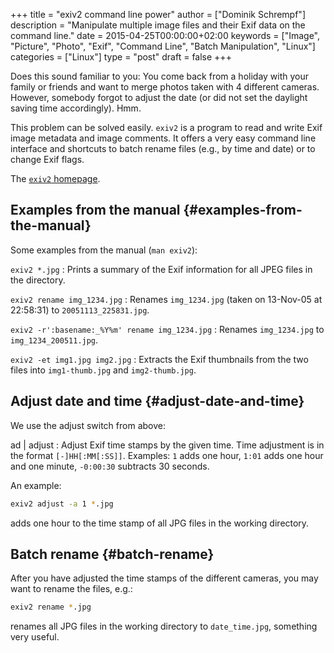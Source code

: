 +++
title = "exiv2 command line power"
author = ["Dominik Schrempf"]
description = "Manipulate multiple image files and their Exif data on the command line."
date = 2015-04-25T00:00:00+02:00
keywords = ["Image", "Picture", "Photo", "Exif", "Command Line", "Batch Manipulation", "Linux"]
categories = ["Linux"]
type = "post"
draft = false
+++

Does this sound familiar to you: You come back from a holiday with your family
or friends and want to merge photos taken with 4 different cameras. However,
somebody forgot to adjust the date (or did not set the daylight saving time
accordingly). Hmm.

This problem can be solved easily.  `exiv2` is a program to read and
write Exif image metadata and image comments.  It offers a very easy
command line interface and shortcuts to batch rename files (e.g., by
time and date) or to change Exif flags.

The [`exiv2` homepage](http://www.exiv2.org/).


## Examples from the manual {#examples-from-the-manual}

Some examples from the manual (`man exiv2`):

`exiv2 *.jpg`
: Prints a summary of the Exif information for all
    JPEG files in the directory.

`exiv2 rename img_1234.jpg`
: Renames `img_1234.jpg` (taken on
    13-Nov-05 at 22:58:31) to `20051113_225831.jpg`.

`exiv2 -r':basename:_%Y%m' rename img_1234.jpg`
: Renames
    `img_1234.jpg` to `img_1234_200511.jpg`.

`exiv2 -et img1.jpg img2.jpg`
: Extracts the Exif thumbnails from
    the two files into `img1-thumb.jpg` and `img2-thumb.jpg`.


## Adjust date and time {#adjust-date-and-time}

We use the adjust switch from above:

ad | adjust
: Adjust Exif time stamps by the given time.  Time
    adjustment is in the format `[-]HH[:MM[:SS]]`.  Examples: `1`
    adds one hour, `1:01` adds one hour and one minute, `-0:00:30`
    subtracts 30 seconds.

An example:

```bash
exiv2 adjust -a 1 *.jpg
```

adds one hour to the time stamp of all JPG files in the working
directory.


## Batch rename {#batch-rename}

After you have adjusted the time stamps of the different cameras, you
may want to rename the files, e.g.:

```bash
exiv2 rename *.jpg
```

renames all JPG files in the working directory to `date_time.jpg`,
something very useful.
